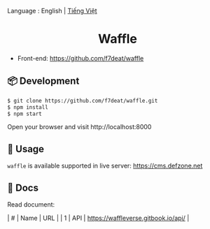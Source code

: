 ﻿Language : English | [Tiếng Việt](./README.md)

<h1 align="center">Waffle</h1>

- Front-end: https://github.com/f7deat/waffle

## 📦 Development

```bash
$ git clone https://github.com/f7deat/waffle.git
$ npm install
$ npm start
```

Open your browser and visit http://localhost:8000

## 🔨 Usage

`waffle` is available supported in live server: https://cms.defzone.net

## 📝 Docs

Read document:

| # | Name | URL                                 |
| 1 | API  | https://waffleverse.gitbook.io/api/ |